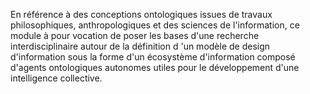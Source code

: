 En référence à des conceptions ontologiques issues de travaux philosophiques, anthropologiques et des sciences de l'information, ce module à pour vocation de poser les bases d'une recherche interdisciplinaire autour de la définition d 'un modèle de design d'information sous la forme d'un écosystème d'information composé d'agents ontologiques autonomes utiles pour le développement d'une intelligence collective.